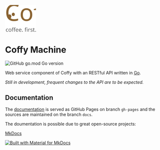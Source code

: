 <img alt="coffy_logo_dark_bg.svg" src="assets/logo/coffy_logo_dark_bg.svg" width="20%" />

# Coffy Machine

![GitHub go.mod Go version](https://img.shields.io/github/go-mod/go-version/sven1103/coffy-machine)


Web service component of Coffy with an RESTful API written in [Go](https://github.com/golang/go).

*Still in development, frequent changes to the API are to be expected.*

## Documentation

The [documentation](https://sven1103.github.io/coffy-machine/) is served as GitHub Pages on branch `gh-pages` and the sources are maintained on the branch `docs`.

The doumentation is possible due to great open-source projects:

[MkDocs](https://www.mkdocs.org) 

[![Built with Material for MkDocs](https://img.shields.io/badge/Material_for_MkDocs-526CFE?style=for-the-badge&logo=MaterialForMkDocs&logoColor=white)](https://squidfunk.github.io/mkdocs-material/) 

